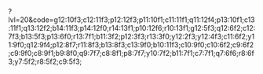 ?lvl=20&code=g12:10f3;c12:11f3;p12:12f3;p11:10f1;c11:11f1;q11:12f4;p13:10f1;c13:11f1;q13:12f2;b14:11f3;p14:12f0;r14:13f1;p10:12f6;r10:13f1;g12:5f3;q12:6f2;c12:7f3;b13:5f3;p13:6f0;r13:7f1;b11:3f2;p12:3f3;r13:3f0;y12:2f3;y12:4f3;c11:6f2;y11:9f0;q12:9f4;p12:8f7;r11:8f3;b13:8f3;c13:9f0;b10:11f3;c10:9f0;c10:6f2;c9:6f2;c9:9f0;c8:9f1;b9:8f0;q9:7f7;c8:8f1;p8:7f7;y10:7f2;b11:7f1;c7:7f1;q7:6f6;r8:6f3;y7:5f2;r8:5f2;c9:5f3;